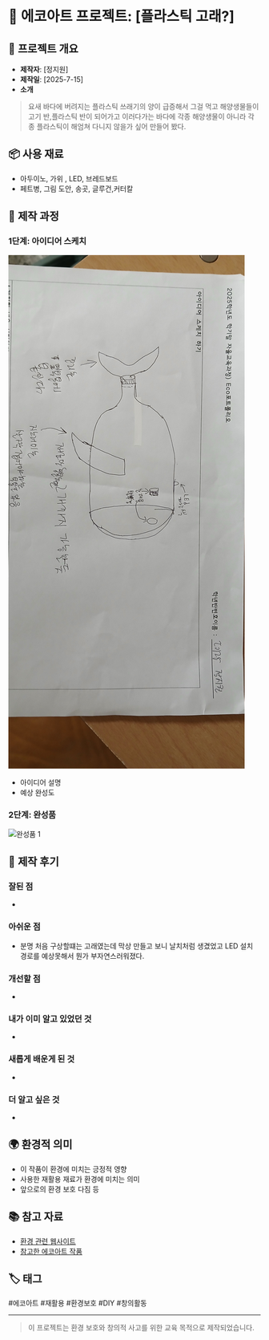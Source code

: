 
# 🌱 에코아트 프로젝트: [플라스틱 고래?]

## 📖 프로젝트 개요
- **제작자**: [정지원]
- **제작일**: [2025-7-15]
- **소개**
> 요새 바다에 버려지는 플라스틱 쓰래기의 양이 급증해서 그걸 먹고 해양생물들이 고기 반,플라스틱 반이 되어가고 이러다가는 바다에 각종 해양생물이 아니라 각종 플라스틱이 해엄쳐 다니지 않을가 싶어 만들어 봤다.

## 📦 사용 재료
- 아두이노, 가위 , LED, 브레드보드
- 페트병, 그림 도안, 송곳, 글루건,커터칼

## 🔧 제작 과정

### 1단계: 아이디어 스케치
![스케치 이미지](1000005098.jpg)
- 아이디어 설명
- 예상 완성도

### 2단계: 완성품
![완성품 1](final1.jpg)

## 💭 제작 후기
### 잘된 점
- 

### 아쉬운 점
- 분명 처음 구상할떄는 고래였는데 막상 만들고 보니 날치처럼 생겼었고 LED 설치 경로를 예상못해서 뭔가 부자연스러워졌다.

### 개선할 점
- 

### 내가 이미 알고 있었던 것
- 

### 새롭게 배운게 된 것
- 

### 더 알고 싶은 것
- 

## 🌍 환경적 의미
- 이 작품이 환경에 미치는 긍정적 영향
- 사용한 재활용 재료가 환경에 미치는 의미
- 앞으로의 환경 보호 다짐 등

## 📚 참고 자료
- [환경 관련 웹사이트](링크)
- [참고한 에코아트 작품](링크)

## 🏷️ 태그
#에코아트 #재활용 #환경보호 #DIY #창의활동

---

> 이 프로젝트는 환경 보호와 창의적 사고를 위한 교육 목적으로 제작되었습니다.
